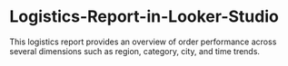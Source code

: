 # Logistics-Report-in-Looker-Studio
This logistics report provides an overview of order performance across several dimensions such as region, category, city, and time trends.
